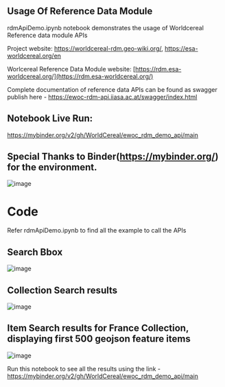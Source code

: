 
## Usage Of Reference Data Module

rdmApiDemo.ipynb notebook demonstrates the usage of Worldcereal Reference data module APIs

Project website: https://worldcereal-rdm.geo-wiki.org/, https://esa-worldcereal.org/en

Worlcereal Reference Data Module website: [https://rdm.esa-worldcereal.org/](https://rdm.esa-worldcereal.org/)

Complete documentation of reference data APIs can be found as swagger publish here - https://ewoc-rdm-api.iiasa.ac.at/swagger/index.html

## Notebook Live Run:
https://mybinder.org/v2/gh/WorldCereal/ewoc_rdm_demo_api/main

## Special Thanks to Binder(https://mybinder.org/) for the environment.
![image](https://user-images.githubusercontent.com/52455330/202429516-eaf62c01-b359-41be-8763-1a4a415bfe7d.png)


# Code
Refer rdmApiDemo.ipynb to find all the example to call the APIs 

## Search Bbox
![image](https://user-images.githubusercontent.com/52455330/202476397-6733a3eb-f34f-4a5d-8bae-14a7b0bbb25a.png)

## Collection Search results
![image](https://user-images.githubusercontent.com/52455330/202692129-3fe442b1-b817-4186-8330-3b70edf14e50.png)


## Item Search results for France Collection, displaying first 500 geojson feature items
![image](https://user-images.githubusercontent.com/52455330/202692255-fc5c0b19-a7bf-4b16-a4f7-73b15422a358.png)


Run this notebook to see all the results using the link - https://mybinder.org/v2/gh/WorldCereal/ewoc_rdm_demo_api/main



